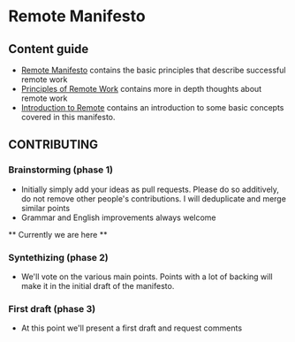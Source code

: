# Remote Manifesto

## Content guide

* [Remote Manifesto](./manifesto.en.md) contains the basic principles that describe successful remote work
* [Principles of Remote Work](./principles.en.md) contains more in depth thoughts about remote work
* [Introduction to Remote](./intro.en.md) contains an introduction to some basic concepts covered in this manifesto.

## CONTRIBUTING

### Brainstorming (phase 1)

* Initially simply add your ideas as pull requests. Please do so additively, do not remove other people's contributions. I will deduplicate and merge similar points
* Grammar and English improvements always welcome

** Currently we are here **

### Syntethizing (phase 2)

* We'll vote on the various main points. Points with a lot of backing will make it in the initial draft of the manifesto.

### First draft (phase 3)

* At this point we'll present a first draft and request comments



